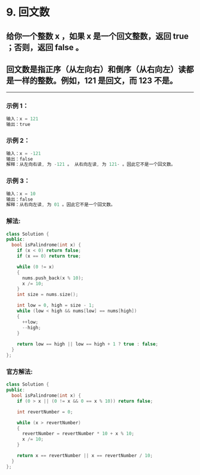 # **9. 回文数**

##  给你一个整数 x ，如果 x 是一个回文整数，返回 true ；否则，返回 false 。
## 回文数是指正序（从左向右）和倒序（从右向左）读都是一样的整数。例如，121 是回文，而 123 不是。

---

### **示例 1：**

```c
输入：x = 121
输出：true
```

### **示例 2：**

```c
输入：x = -121
输出：false
解释：从左向右读, 为 -121 。 从右向左读, 为 121- 。因此它不是一个回文数。
```

### **示例 3：**

```c
输入：x = 10
输出：false
解释：从右向左读, 为 01 。因此它不是一个回文数。
```

### **解法:**

```c++
class Solution {
public:
  bool isPalindrome(int x) {
    if (x < 0) return false;
    if (x == 0) return true;

    while (0 != x)
    {
      nums.push_back(x % 10);
      x /= 10;
    }
    int size = nums.size();

    int low = 0, high = size - 1;
    while (low < high && nums[low] == nums[high])
    {
      ++low;
      --high;
    }
      
    return low == high || low == high + 1 ? true : false;	
  }
};
```

### **官方解法:**

```c++
class Solution {
public:
  bool isPalindrome(int x) {
    if (0 > x || (0 != x && 0 == x % 10)) return false;

    int revertNumber = 0;

    while (x > revertNumber)
    {
      revertNumber = revertNumber * 10 + x % 10;
      x /= 10;
    }

    return x == revertNumber || x == revertNumber / 10;
  }
};
```
